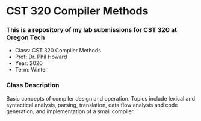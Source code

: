 # CST 320 Compiler Methods
### This is a repository of my lab submissions for CST 320 at Oregon Tech
- Class:  CST 320 Compiler Methods
- Prof:   Dr. Phil Howard
- Year:   2020
- Term:   Winter

### Class Description
Basic concepts of compiler design and operation. Topics include lexical and syntactical analysis, parsing, translation, data flow analysis and code generation, and implementation of a small compiler.
